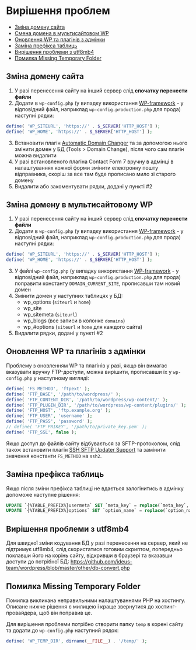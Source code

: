 # Вирішення проблем

* [Зміна домену сайта](#зміна-домену-сайта)
* [Смена домена в мультисайтовом WP](#зміна-домену-в-мультисайтовому-wp)
* [Оновлення WP та плагінів з адмінки](#оновлення-wp-та-плагінів-з-адмінки)
* [Заміна префікса таблиць](#заміна-префікса-таблиць)
* [Вирішення проблеми з utf8mb4](#вирішення-проблеми-з-utf8mb4)
* [Помилка Missing Temporary Folder](#помилка-missing-temporary-folder)

## Зміна домену сайта

1. У разі перенесення сайту на інший сервер слід **спочатку перенести файли**
2. Додати в `wp-config.php` (у випадку використання [WP-framework](https://github.com/ideus-team/wp-framework) - у відповідний файл, наприклад `wp-config.production.php` для прода) наступні рядки:
```php
define( 'WP_SITEURL', 'https://' . $_SERVER['HTTP_HOST'] );
define( 'WP_HOME', 'https://' . $_SERVER['HTTP_HOST'] );
```
3. Встановити плагін [Automatic Domain Changer](https://wordpress.org/plugins/automatic-domain-changer/) та за допомогою нього змінити домен у БД (Tools > Domain Change), після чого сам плагін можна видалити
4. У разі встановленого плагіна Contact Form 7 вручну в адмінці в налаштуваннях кожної форми змінити електронну пошту відправника, скоріш за все там буде прописано мило зі старого домену
5. Видалити або закоментувати рядки, додані у пункті #2

## Зміна домену в мультисайтовому WP

1. У разі перенесення сайту на інший сервер слід **спочатку перенести файли**
2. Додати в `wp-config.php` (у випадку використання [WP-framework](https://github.com/ideus-team/wp-framework) - у відповідний файл, наприклад `wp-config.production.php` для прода) наступні рядки:
```php
define( 'WP_SITEURL', 'https://' . $_SERVER['HTTP_HOST'] );
define( 'WP_HOME', 'https://' . $_SERVER['HTTP_HOST'] );
```
3. У файлі `wp-config.php` (у випадку використання [WP-framework](https://github.com/ideus-team/wp-framework) - у відповідний файл, наприклад `wp-config.production.php` для прода) поправити константу `DOMAIN_CURRENT_SITE`, прописавши там новий домен
4. Змінити домен у наступних таблицях у БД:
	* wp_options (`siteurl` и `home`)
	* wp_site
	* wp_sitemeta (`siteurl`)
	* wp_blogs (все записи в колонке `domains`)
	* wp_#options (`siteurl` и `home` для каждого сайта)
5. Видалити рядки, додані у пункті #2

## Оновлення WP та плагінів з адмінки

Проблему з оновленням WP та плагінів у разі, якщо він вимагає вказувати вручну FTP-доступи, можна вирішити, прописавши їх у `wp-config.php` у наступному вигляді:

```php
define( 'FS_METHOD', 'ftpext' );
define( 'FTP_BASE', '/path/to/wordpress/' );
define( 'FTP_CONTENT_DIR', '/path/to/wordpress/wp-content/' );
define( 'FTP_PLUGIN_DIR', '/path/to/wordpress/wp-content/plugins/' );
define( 'FTP_HOST', 'ftp.example.org' );
define( 'FTP_USER', 'username' );
define( 'FTP_PASS', 'password' );
// define( 'FTP_PRIKEY', '/path/to/private_key.pem' );
define( 'FTP_SSL', false );
```
Якщо доступ до файлів сайту відбувається за SFTP-протоколом, слід також встановити плагін [SSH SFTP Updater Support](https://wordpress.org/plugins/ssh-sftp-updater-support/) та замінити значення константи `FS_METHOD` на `ssh2`.

## Заміна префікса таблиць

Якщо після зміни префікса таблиці не вдається залогінитись в адмінку допоможе наступне рішення:
```sql
UPDATE `{%TABLE_PREFIX%}usermeta` SET `meta_key` = replace(`meta_key`, '{%OLD_TABLE_PREFIX%}', '{%NEW_TABLE_PREFIX%}');
UPDATE `{%TABLE_PREFIX%}options` SET `option_name` = replace(`option_name`, '{%OLD_TABLE_PREFIX%}', '{%NEW_TABLE_PREFIX%}');
```

## Вирішення проблеми з utf8mb4
Для швидкої зміни кодування БД у разі перенесення на сервер, який не підтримує utf8mb4, слід скористатися готовим скриптом, попередньо поклавши його на корінь сайту, відкривши в браузері та вказавши доступи до потрібної БД: https://github.com/ideus-team/wordpress/blob/master/other/db-convert.php

## Помилка Missing Temporary Folder

Помилка викликана неправильними налаштуваннями PHP на хостингу. Описане нижче рішення є милицею і краще звернутися до хостинг-провайдера, щоб він поправив це.

Для вирішення проблеми потрібно створити папку `temp` в корені сайту та додати до `wp-config.php` наступний рядок:
```php
define( 'WP_TEMP_DIR', dirname(__FILE__) . '/temp/' );
```
